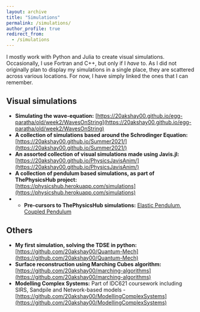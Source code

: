 ```yaml
---
layout: archive
title: "Simulations"
permalink: /simulations/
author_profile: true
redirect_from:
  - /simulations
---
```

I mostly work with Python and Julia to create visual simulations. Occasionally, I use Fortran and C++, but only if I *have* to. As I did not originally plan to display my simulations in a single place, they are scattered across various locations. For now, I have simply linked the ones that I can remember.

Visual simulations
-----

* **Simulating the wave-equation:** [https://20akshay00.github.io/egg-paratha/old/week2/WavesOnString](https://20akshay00.github.io/egg-paratha/old/week2/WavesOnString)
* **A collection of simulations based around the Schrodinger Equation:** [https://20akshay00.github.io/Summer2021/](https://20akshay00.github.io/Summer2021/)
* **An assorted collection of visual simulations made using Javis.jl:** [https://20akshay00.github.io/PhysicsJavisAnim/](https://20akshay00.github.io/PhysicsJavisAnim/)
* **A collection of pendulum based simulations, as part of ThePhysicsHub project:** [https://physicshub.herokuapp.com/simulations](https://physicshub.herokuapp.com/simulations)
* * **Pre-cursors to ThePhysicsHub simulations:** [Elastic Pendulum](https://editor.p5js.org/20akshay00/sketches/D3l4cWAm6), [Coupled Pendulum](https://editor.p5js.org/20akshay00/sketches/D3l4cWAm6)

Others
-----

* **My first simulation, solving the TDSE in python:** [https://github.com/20akshay00/Quantum-Mech](https://github.com/20akshay00/Quantum-Mech)
* **Surface reconstruction using Marching Cubes algorithm:** [https://github.com/20akshay00/marching-algorithms](https://github.com/20akshay00/marching-algorithms)
* **Modelling Complex Systems:** Part of IDC621 coursework including SIRS, Sandpile and Network-based models - [https://github.com/20akshay00/ModellingComplexSystems](https://github.com/20akshay00/ModellingComplexSystems)